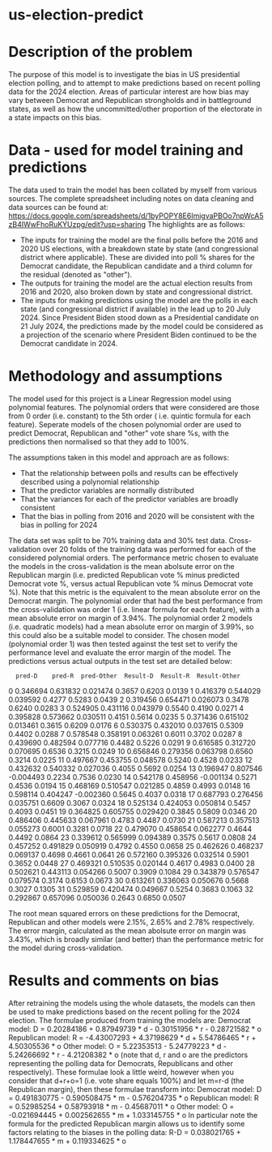 # us-election-predict
# Description of the problem
The purpose of this model is to investigate the bias in US presidential election polling, and to attempt to make predictions based on recent polling data for the 2024 election.
Areas of particular interest are how bias may vary between Democrat and Republican strongholds and in battleground states, as well as how the uncommitted/other proportion of the electorate in a state impacts on this bias.
# Data - used for model training and predictions
The data used to train the model has been collated by myself from various sources. The complete spreadsheet including notes on data cleaning and data sources can be found at:
https://docs.google.com/spreadsheets/d/1byPOPY8E6ImigvaPBOo7npWcA5zB4IWwFhoRuKYUzpg/edit?usp=sharing
The highlights are as follows:
* The inputs for training the model are the final polls before the 2016 and 2020 US elections, with a breakdown state by state (and congressional district where applicable). These are divided into poll % shares for the Democrat candidate, the Republican candidate and a third column for the residual (denoted as "other").
* The outputs for training the model are the actual election results from 2016 and 2020, also broken down by state and congressional district.
* The inputs for making predictions using the model are the polls in each state (and congressional district if available) in the lead up to 20 July 2024. Since President Biden stood down as a Presidential candidate on 21 July 2024, the predictions made by the model could be considered as a projection of the scenario where President Biden continued to be the Democrat candidate in 2024.
# Methodology and assumptions
The model used for this project is a Linear Regression model using polynomial features. The polynomial orders that were considered are those from 0 order (i.e. constant) to the 5th order ( i.e. quintic formula for each feature). Seperate models of the chosen polynomial order are used to predict Democrat, Republican and "other" vote share %s, with the predictions then normalised so that they add to 100%.

The assumptions taken in this model and approach are as follows:
* That the relationship between polls and results can be effectively described using a polynomial relationship
* That the predictor variables are normally distributed
* That the variances for each of the predictor variables are broadly consistent
* That the bias in polling from 2016 and 2020 will be consistent with the bias in polling for 2024

The data set was split to be 70% training data and 30% test data. Cross-validation over 20 folds of the training data was performed for each of the considered polynomial orders. The performance metric chosen to evaluate the models in the cross-validation is the mean abolsute error on the Republican margin (i.e. predicted Republican vote % minus predicted Democrat vote %, versus actual Republican vote % minus Democrat vote %). Note that this metric is the equivalent to the mean absolute error on the Democrat margin.
The polynomial order that had the best performance from the cross-validation was order 1 (i.e. linear formula for each feature), with a mean absolute error on margin of 3.94%. The polynomial order 2 models (i.e. quadratic models) had a mean absolute error on margin of 3.99%, so this could also be a suitable model to consider.
The chosen model (polynomial order 1) was then tested against the test set to verify the performance level and evaluate the error margin of the model. The predictions versus actual outputs in the test set are detailed below:

      pred-D    pred-R  pred-Other  Result-D  Result-R  Result-Other
0   0.346694  0.631832    0.021474    0.3657    0.6203        0.0139
1   0.416379  0.544029    0.039592    0.4277    0.5283        0.0439
2   0.319456  0.654471    0.026073    0.3478    0.6240        0.0283
3   0.524905  0.431116    0.043979    0.5540    0.4190        0.0271
4   0.395828  0.573662    0.030511    0.4151    0.5614        0.0235
5   0.371436  0.615102    0.013461    0.3615    0.6209        0.0176
6   0.530375  0.432010    0.037615    0.5309    0.4402        0.0288
7   0.578548  0.358191    0.063261    0.6011    0.3702        0.0287
8   0.439690  0.482594    0.077716    0.4482    0.5226        0.0291
9   0.616585  0.312720    0.070695    0.6536    0.3215        0.0249
10  0.656846  0.279356    0.063798    0.6560    0.3214        0.0225
11  0.497667  0.453755    0.048578    0.5240    0.4528        0.0233
12  0.432632  0.540332    0.027036    0.4055    0.5692        0.0254
13  0.196947  0.807546   -0.004493    0.2234    0.7536        0.0230
14  0.542178  0.458956   -0.001134    0.5271    0.4536        0.0194
15  0.468169  0.510547    0.021285    0.4859    0.4993        0.0148
16  0.598114  0.404247   -0.002360    0.5645    0.4037        0.0318
17  0.687793  0.276456    0.035751    0.6609    0.3067        0.0324
18  0.525134  0.424053    0.050814    0.5457    0.4093        0.0451
19  0.364825  0.605755    0.029420    0.3845    0.5809        0.0346
20  0.486406  0.445633    0.067961    0.4783    0.4487        0.0730
21  0.587213  0.357513    0.055273    0.6001    0.3281        0.0718
22  0.479070  0.458654    0.062277    0.4644    0.4492        0.0864
23  0.339612  0.565999    0.094389    0.3575    0.5617        0.0808
24  0.457252  0.491829    0.050919    0.4792    0.4550        0.0658
25  0.462626  0.468237    0.069137    0.4698    0.4661        0.0641
26  0.572160  0.395326    0.032514    0.5901    0.3652        0.0448
27  0.469321  0.510535    0.020144    0.4617    0.4983        0.0400
28  0.502621  0.443113    0.054266    0.5007    0.3909        0.1084
29  0.343879  0.576547    0.079574    0.3174    0.6153        0.0673
30  0.613261  0.336063    0.050676    0.5668    0.3027        0.1305
31  0.529859  0.420474    0.049667    0.5254    0.3683        0.1063
32  0.292867  0.657096    0.050036    0.2643    0.6850        0.0507

The root mean squared errors on these predictions for the Democrat, Republican and other models were 2.15%, 2.65% and 2.78% respectively. The error margin, calculated as the mean abolsute error on margin was 3.43%, which is broadly similar (and better) than the performance metric for the model during cross-validation.

# Results and comments on bias
After retraining the models using the whole datasets, the models can then be used to make predictions based on the recent polling for the 2024 election. The formulae produced from training the models are:
Democrat model: D = 0.20284186 + 0.87949739 * d - 0.30151956 * r - 0.28721582 * o
Republican model: R = -4.43007293 + 4.37198629 * d + 5.54786465 * r + 4.50305536 * o
Other model: O = 5.22353513 - 5.24779223 * d - 5.24266692 * r - 4.21208382 * o
(note that d, r and o are the predictors representing the polling data for Democrats, Republicans and other respectively).
These formulae look a little weird, however when you consider that d+r+o=1 (i.e. vote share equals 100%) and let m=r-d (the Republican margin), then these formulae transform into:
Democrat model: D = 0.491830775 - 0.590508475 * m - 0.576204735 * o
Republican model: R = 0.52985254 + 0.58793918 * m - 0.45687011 * o
Other model: O = -0.021694445 + 0.002562655 * m + 1.033145755 * o
In particular note the formula for the predicted Republican margin allows us to identify some factors relating to the biases in the polling data:
R-D = 0.038021765 + 1.178447655 * m + 0.119334625 * o
